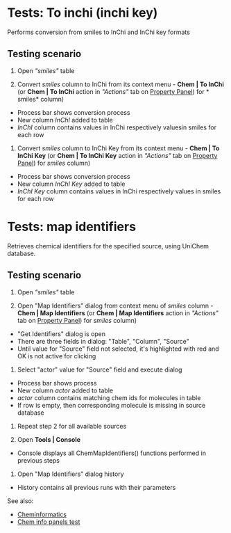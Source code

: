 <!-- TITLE: Tests: Cheminformatics -->
<!-- SUBTITLE: -->

# Tests: To inchi (inchi key)

Performs conversion from smiles to InChi and InChi key formats

## Testing scenario

1. Open *"smiles"* table

1. Convert *smiles* column to InChi from its context menu - **Chem | To InChi**
   (or **Chem | To InChi** action in *"Actions"* tab on [Property Panel](../overview/navigation.md#properties)) for *
   smiles* column)

* Process bar shows conversion process
* New column *InChI* added to table
* *InChI* column contains values ​​in InChi respectively values ​​in smiles for each row

1. Convert *smiles* column to InChi Key from its context menu -
   **Chem | To InChi Key** (or **Chem | To InChi Key** action in *"Actions"* tab
   on [Property Panel](../overview/navigation.md#properties)) for *smiles* column)

* Process bar shows conversion process
* New column *InChI Key* added to table
* *InChI Key* column contains values ​​in InChi respectively values ​​in smiles for each row

# Tests: map identifiers

Retrieves chemical identifiers for the specified source, using UniChem database.

## Testing scenario

1. Open *"smiles"* table

1. Open "Map Identifiers" dialog from context menu of *smiles* column - **Chem | Map Identifiers**
   (or **Chem | Map Identifiers** action in *"Actions"* tab on [Property Panel](../overview/navigation.md#properties))
   for *smiles* column)

* "Get Identifiers" dialog is open
* There are three fields in dialog: "Table", "Column", "Source"
* Until value ​​for "Source" field not selected, it's highlighted with red and OK is not active for clicking

1. Select "actor" value for "Source" field and execute dialog

* Process bar shows process
* New column *actor* added to table
* *actor* column contains matching chem ids for molecules in table
* If row is empty, then corresponding molecule is missing in source database

1. Repeat step 2 for all available sources

1. Open **Tools | Console**

* Console displays all ChemMapIdentifiers() functions performed in previous steps

1. Open "Map Identifiers" dialog history

* History contains all previous runs with their parameters

See also:

* [Cheminformatics](../domains/chem/cheminformatics.md)
* [Chem info panels test](../domains/chem/chem-info-panels-test.md)
